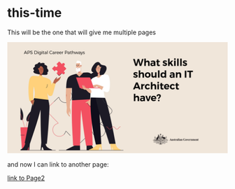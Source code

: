 # this-time
This will be the one that will give me multiple pages

<img src="https://github.com/lisahowdin/this-time/blob/main/Architect.PNG" alt="Architecture">

and now I can link to another page:



<a href="https://github.com/lisahowdin/this-time/blob/main/Page2">link to Page2</a>
